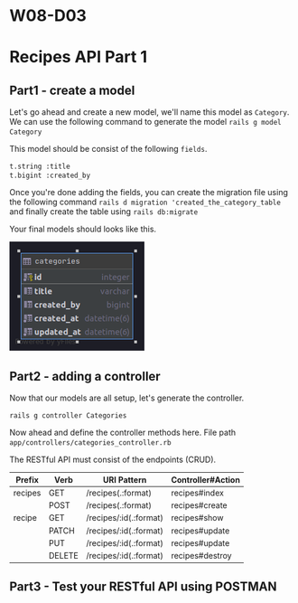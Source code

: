 # W08-D03

# Recipes API Part 1

## Part1 - create a model

Let's go ahead and create a new model, we'll name this model as `Category`. We can use the following command to generate the model `rails g model Category`

This model should be consist of the following `fields`.

```text
t.string :title
t.bigint :created_by
```

Once you're done adding the fields, you can create the migration file using the following command `rails d migration 'created_the_category_table` and finally create the table using `rails db:migrate` 

Your final models should looks like this.

![Model categories](categories-erd.png)


## Part2 - adding a controller
Now that our models are all setup, let's generate the controller.

```
rails g controller Categories
```
Now ahead and define the controller methods here.
File path ```app/controllers/categories_controller.rb```


The RESTful API must consist of the endpoints (CRUD).

|Prefix| Verb|URI Pattern| Controller#Action |
|--|--|--|--|
|recipes|GET| /recipes(.:format)| recipes#index|
||POST|/recipes(.:format)|recipes#create|
|recipe|GET|/recipes/:id(.:format)|recipes#show|
||PATCH|/recipes/:id(.:format)|recipes#update|
||PUT|/recipes/:id(.:format)|recipes#update|
||DELETE|/recipes/:id(.:format)|recipes#destroy|

## Part3 - Test your RESTful API using POSTMAN
